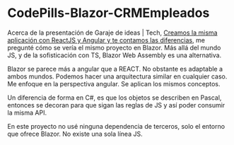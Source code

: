 # CodePills-Blazor-CRMEmpleados

Acerca de la presentación de Garaje de ideas | Tech, [Creamos la misma aplicación con ReactJS y Angular y te contamos las diferencias](https://www.youtube.com/watch?v=0uS3VL_auNU), me pregunté cómo se vería el mismo proyecto en Blazor. Más allá del mundo JS, y de la sofisticación con TS, Blazor Web Assembly es una alternativa. 

Blazor se parece más a angular que a REACT. No obstante es adaptable a ambos mundos. Podemos hacer una arquitectura similar en cualquier caso. Me enfoque en la perspectiva angular. Se aplican los mismos conceptos.

Un diferencia de forma en C#, es que los objetos se describen en Pascal, entonces se decoran para que sigan las reglas de JS y así poder consumir la misma API. 

En este proyecto no usé ninguna dependencia de terceros, solo el entorno que ofrece Blazor. No existe una sola línea JS.
